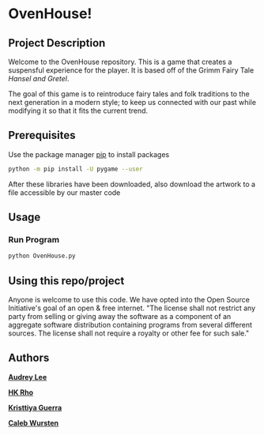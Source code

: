 # OvenHouse!

## Project Description 

Welcome to the OvenHouse repository. This is a game that creates a suspensful experience for the player. It is based off of the Grimm Fairy Tale *Hansel and Gretel*.

The goal of this game is to reintroduce fairy tales and folk traditions to the next generation in a modern style; to keep us connected with our past while modifying it so that it fits the current trend.

## Prerequisites

Use the package manager [pip](https://pip.pypa.io/en/stable/) to install packages

```bash
python -m pip install -U pygame --user
```
After these libraries have been downloaded, also download the artwork to a file accessible by our master code

## Usage
### Run Program 
```bash
python OvenHouse.py 
```

## Using this repo/project

Anyone is welcome to use this code. We have opted into the Open Source Initiative's goal of an open & free internet. 
"The license shall not restrict any party from selling or giving away the software as a component of an aggregate software distribution containing programs from several different sources. The license shall not require a royalty or other fee for such sale."


## Authors
[**Audrey Lee**](https://github.com/Audrey-Lee88)

[**HK Rho**](https://github.com/hkRho)

[**Kristtiya Guerra**](https://github.com/Kristtiya)

[**Caleb Wursten**](https://github.com/calebwursten)
